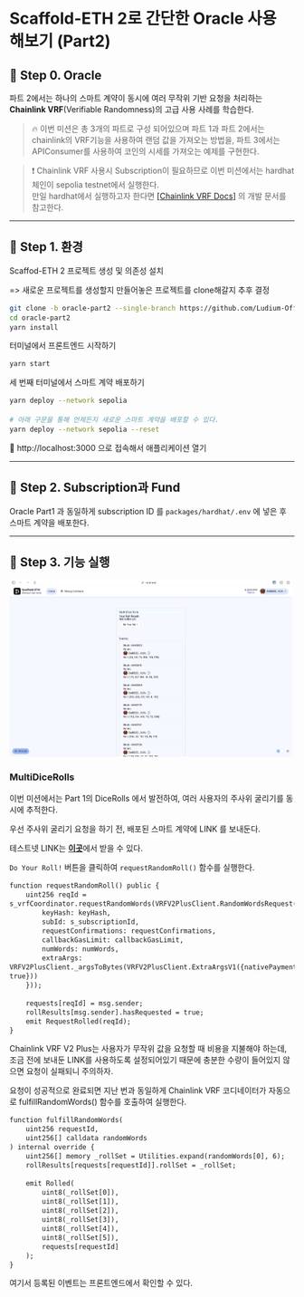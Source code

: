 # Scaffold-ETH 2로 간단한 Oracle 사용 해보기 (Part2)

## 🚩 Step 0. Oracle

파트 2에서는 하나의 스마트 계약이 동시에 여러 무작위 기반 요청을 처리하는 **Chainlink VRF**(Verifiable Randomness)의 고급 사용 사례를 학습한다.

> 🔥 이번 미션은 총 3개의 파트로 구성 되어있으며 파트 1과 파트 2에서는 chainlink의 VRF기능을 사용하여 랜덤 값을 가져오는 방법을, 파트 3에서는 APIConsumer를 사용하여 코인의 시세를 가져오는 예제를 구현한다.

> ❗️ Chainlink VRF 사용시 Subscription이 필요하므로 이번 미션에서는 hardhat 체인이 sepolia testnet에서 실행한다.<br/> 만일 hardhat에서 실행하고자 한다면 [[Chainlink VRF Docs]](https://docs.chain.link/vrf) 의 개발 문서를 참고한다.<br />

---

## 🚩 Step 1. 환경

Scaffod-ETH 2 프로젝트 생성 및 의존성 설치

=> 새로운 프로젝트를 생성할지 만들어놓은 프로젝트를 clone해갈지 추후 결정

```sh
git clone -b oracle-part2 --single-branch https://github.com/Ludium-Official/solidity-dapp-mission.git oracle-part2
cd oracle-part2
yarn install
```

터미널에서 프론트엔드 시작하기

```sh
yarn start
```

세 번째 터미널에서 스마트 계약 배포하기

```sh
yarn deploy --network sepolia

# 아래 구문을 통해 언제든지 새로운 스마트 계약을 배포할 수 있다.
yarn deploy --network sepolia --reset
```

📱 http://localhost:3000 으로 접속해서 애플리케이션 열기

---

## 🚩 Step 2. Subscription과 Fund

Oracle Part1 과 동일하게 subscription ID 를 `packages/hardhat/.env` 에 넣은 후 스마트 계약을 배포한다.

---

## 🚩 Step 3. 기능 실행

<img src='./images/oracle_part2_1.png' width='500px' />

### MultiDiceRolls

이번 미션에서는 Part 1의 DiceRolls 에서 발전하여, 여러 사용자의 주사위 굴리기를 동시에 추적한다.

우선 주사위 굴리기 요청을 하기 전, 배포된 스마트 계약에 LINK 를 보내둔다.

테스트넷 LINK는 [**이곳**](https://faucets.chain.link/)에서 받을 수 있다.

`Do Your Roll!` 버튼을 클릭하여 `requestRandomRoll()` 함수를 실행한다.

```solidity
function requestRandomRoll() public {
    uint256 reqId = s_vrfCoordinator.requestRandomWords(VRFV2PlusClient.RandomWordsRequest({
        keyHash: keyHash,
        subId: s_subscriptionId,
        requestConfirmations: requestConfirmations,
        callbackGasLimit: callbackGasLimit,
        numWords: numWords,
        extraArgs: VRFV2PlusClient._argsToBytes(VRFV2PlusClient.ExtraArgsV1({nativePayment: true}))
    }));

    requests[reqId] = msg.sender;
    rollResults[msg.sender].hasRequested = true;
    emit RequestRolled(reqId);
}
```

Chainlink VRF V2 Plus는 사용자가 무작위 값을 요청할 때 비용을 지불해야 하는데, 조금 전에 보내둔 LINK를 사용하도록 설정되어있기 때문에 충분한 수량이 들어있지 않으면 요청이 실패되니 주의하자.

요청이 성공적으로 완료되면 지난 번과 동일하게 Chainlink VRF 코디네이터가 자동으로 fulfillRandomWords() 함수를 호출하여 실행한다.

```solidity
function fulfillRandomWords(
    uint256 requestId,
    uint256[] calldata randomWords
) internal override {
    uint256[] memory _rollSet = Utilities.expand(randomWords[0], 6);
    rollResults[requests[requestId]].rollSet = _rollSet;

    emit Rolled(
        uint8(_rollSet[0]),
        uint8(_rollSet[1]),
        uint8(_rollSet[2]),
        uint8(_rollSet[3]),
        uint8(_rollSet[4]),
        uint8(_rollSet[5]),
        requests[requestId]
    );
}
```

여기서 등록된 이벤트는 프론트엔드에서 확인할 수 있다.